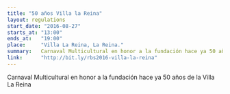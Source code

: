 ```yaml
---
title: "50 años Villa la Reina"
layout: regulations
start_date: "2016-08-27"
starts_at: "13:00"
ends_at:   "19:00"
place:     "Villa La Reina, La Reina."
summary:   Carnaval Multicultural en honor a la fundación hace ya 50 años de la Villa La Reina
link:      "http://bit.ly/rbs2016-villa-la-reina"
---
```


Carnaval Multicultural en honor a la fundación hace ya 50 años de la Villa La Reina

